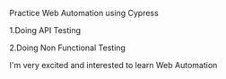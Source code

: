 Practice Web Automation using Cypress

1.Doing API Testing

2.Doing Non Functional Testing

I'm very excited and interested to learn Web Automation